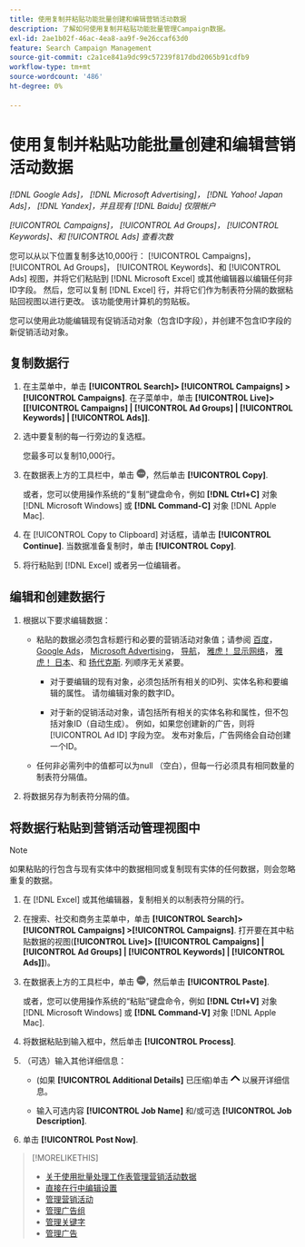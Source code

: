 ```yaml
---
title: 使用复制并粘贴功能批量创建和编辑营销活动数据
description: 了解如何使用复制并粘贴功能批量管理Campaign数据。
exl-id: 2ae1b02f-46ac-4ea8-aa9f-9e26ccaf63d0
feature: Search Campaign Management
source-git-commit: c2a1ce841a9dc99c57239f817dbd2065b91cdfb9
workflow-type: tm+mt
source-wordcount: '486'
ht-degree: 0%

---
```


# 使用复制并粘贴功能批量创建和编辑营销活动数据

*[!DNL Google Ads]， [!DNL Microsoft Advertising]， [!DNL Yahoo! Japan Ads]， [!DNL Yandex]，并且现有 [!DNL Baidu] 仅限帐户*

*[!UICONTROL Campaigns]， [!UICONTROL Ad Groups]， [!UICONTROL Keywords]、和 [!UICONTROL Ads] 查看次数*

您可以从以下位置复制多达10,000行： [!UICONTROL Campaigns]， [!UICONTROL Ad Groups]， [!UICONTROL Keywords]、和 [!UICONTROL Ads] 视图，并将它们粘贴到 [!DNL Microsoft Excel] 或其他编辑器以编辑任何非ID字段。 然后，您可以复制 [!DNL Excel] 行，并将它们作为制表符分隔的数据粘贴回视图以进行更改。 该功能使用计算机的剪贴板。

您可以使用此功能编辑现有促销活动对象（包含ID字段），并创建不包含ID字段的新促销活动对象。

## 复制数据行

1. 在主菜单中，单击 **[!UICONTROL Search]> [!UICONTROL Campaigns] >[!UICONTROL Campaigns]**. 在子菜单中，单击 **[!UICONTROL Live]> \[[!UICONTROL Campaigns] \| [!UICONTROL Ad Groups] \| [!UICONTROL Keywords] \| [!UICONTROL Ads]\]**.

1. 选中要复制的每一行旁边的复选框。

   您最多可以复制10,000行。

1. 在数据表上方的工具栏中，单击 ![更多](/help/search-social-commerce/assets/more.png "更多")，然后单击 **[!UICONTROL Copy]**.

   或者，您可以使用操作系统的“复制”键盘命令，例如 **[!DNL Ctrl+C]** 对象 [!DNL Microsoft Windows] 或 **[!DNL Command-C]** 对象 [!DNL Apple Mac].

1. 在 [!UICONTROL Copy to Clipboard] 对话框，请单击 **[!UICONTROL Continue]**. 当数据准备复制时，单击 **[!UICONTROL Copy]**.

1. 将行粘贴到 [!DNL Excel] 或者另一位编辑者。

## 编辑和创建数据行

1. 根据以下要求编辑数据：

   * 粘贴的数据必须包含标题行和必要的营销活动对象值；请参阅 [百度](/help/search-social-commerce/campaign-management/bulksheets/bulksheet-data-formats/bulksheet-data-baidu.md)， [Google Ads](/help/search-social-commerce/campaign-management/bulksheets/bulksheet-data-formats/bulksheet-data-google.md)， [Microsoft Advertising](/help/search-social-commerce/campaign-management/bulksheets/bulksheet-data-formats/bulksheet-data-microsoft.md)， [导航](/help/search-social-commerce/campaign-management/bulksheets/bulksheet-data-formats/bulksheet-data-naver.md)， [雅虎！ 显示网络](/help/search-social-commerce/campaign-management/bulksheets/bulksheet-data-formats/bulksheet-data-yahoo-display-network.md)， [雅虎！ 日本](/help/search-social-commerce/campaign-management/bulksheets/bulksheet-data-formats/bulksheet-data-yahoo-japan.md)、和 [扬代克斯](/help/search-social-commerce/campaign-management/bulksheets/bulksheet-data-formats/bulksheet-data-yandex.md). 列顺序无关紧要。

      * 对于要编辑的现有对象，必须包括所有相关的ID列、实体名称和要编辑的属性。 请勿编辑对象的数字ID。

      * 对于新的促销活动对象，请包括所有相关的实体名称和属性，但不包括对象ID（自动生成）。 例如，如果您创建新的广告，则将 [!UICONTROL Ad ID] 字段为空。 发布对象后，广告网络会自动创建一个ID。

   * 任何非必需列中的值都可以为null （空白），但每一行必须具有相同数量的制表符分隔值。

1. 将数据另存为制表符分隔的值。

## 将数据行粘贴到营销活动管理视图中

>[!NOTE]
>
>如果粘贴的行包含与现有实体中的数据相同或复制现有实体的任何数据，则会忽略重复的数据。

1. 在 [!DNL Excel] 或其他编辑器，复制相关的以制表符分隔的行。

1. 在搜索、社交和商务主菜单中，单击 **[!UICONTROL Search]> [!UICONTROL Campaigns] >[!UICONTROL Campaigns]**. 打开要在其中粘贴数据的视图(**[!UICONTROL Live]> \[[!UICONTROL Campaigns] \| [!UICONTROL Ad Groups] \| [!UICONTROL Keywords] \| [!UICONTROL Ads]\]**)。

1. 在数据表上方的工具栏中，单击 ![更多](/help/search-social-commerce/assets/more.png "更多")，然后单击 **[!UICONTROL Paste]**.

   或者，您可以使用操作系统的“粘贴”键盘命令，例如 **[!DNL Ctrl+V]** 对象 [!DNL Microsoft Windows] 或 **[!DNL Command-V]** 对象 [!DNL Apple Mac].

1. 将数据粘贴到输入框中，然后单击 **[!UICONTROL Process]**.

1. （可选）输入其他详细信息：

   * (如果 **[!UICONTROL Additional Details]** 已压缩)单击 ![打开](/help/search-social-commerce/assets/chevron-up.png "打开") 以展开详细信息。

   * 输入可选内容 **[!UICONTROL Job Name]** 和/或可选 **[!UICONTROL Job Description]**.

1. 单击 **[!UICONTROL Post Now]**.


>[!MORELIKETHIS]
>
>* [关于使用批量处理工作表管理营销活动数据](/help/search-social-commerce/campaign-management/bulksheets/bulksheet-about.md)
>* [直接在行中编辑设置](/help/search-social-commerce/common-tasks/settings-edit-within-row.md)
>* [管理营销活动](/help/search-social-commerce/campaign-management/campaigns/campaign-manage.md)
>* [管理广告组](/help/search-social-commerce/campaign-management/campaigns/ad-group-manage.md)
>* [管理关键字](/help/search-social-commerce/campaign-management/campaigns/keyword-manage.md)
>* [管理广告](/help/search-social-commerce/campaign-management/campaigns/ad-manage.md)
